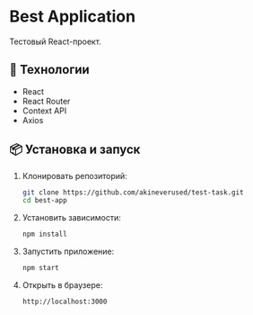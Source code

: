 # Best Application

Тестовый React-проект.

## 🚀 Технологии
- React
- React Router
- Context API
- Axios

## 📦 Установка и запуск

1. Клонировать репозиторий:
   ```bash
   git clone https://github.com/akineverused/test-task.git
   cd best-app

2. Установить зависимости: 
    ```bash
   npm install

3. Запустить приложение:
    ```bash
   npm start

4. Открыть в браузере:
    ```bash
   http://localhost:3000
